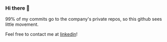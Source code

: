### Hi there 👋

99% of my commits go to the company's private repos, so this github sees little movement.

Feel free to contact me at [linkedin](https://www.linkedin.com/in/pedrohme/)!
